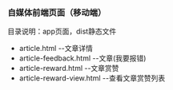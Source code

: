 ### 自媒体前端页面（移动端）
目录说明：app页面，dist静态文件

* article.html  --文章详情
* article-feedback.html  --文章(我要报错)
* article-reward.html  --文章赏赞
* article-reward-view.html --查看文章赏赞列表